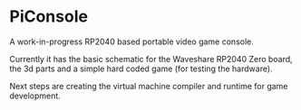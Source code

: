# PiConsole

A work-in-progress RP2040 based portable video game console.

Currently it has the basic schematic for the Waveshare RP2040 Zero board, the 3d parts and a simple hard coded game (for testing the hardware).

Next steps are creating the virtual machine compiler and runtime for game development.